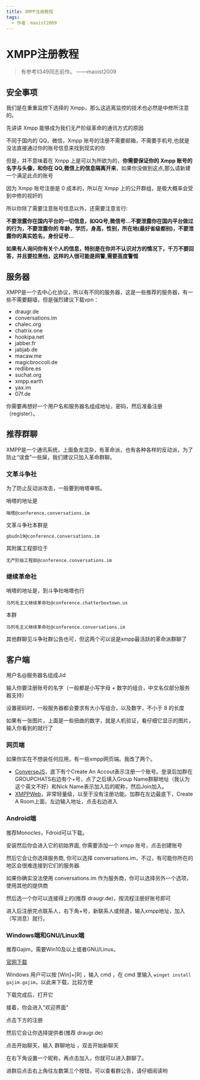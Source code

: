 ```yaml
---
title: XMPP注册教程
tags:
  - 作者：maoist2009
---
```


# XMPP注册教程

> 有参考ll349同志前作。 ——maoist2009

## 安全事项

我们是在重重监控下选择的 Xmpp，那么这逃离监控的技术也必然是中修所注意的。

先讲讲 Xmpp 能够成为我们无产阶级革命的通讯方式的原因

不同于国内的 QQ，微信，Xmpp 账号的注册不需要邮箱，不需要手机号,也就是没法直接通过你的账号信息来找到现实的你

但是，并不意味着在 Xmpp 上是可以为所欲为的，**你需要保证你的 Xmpp 账号的名字与头像，和你在 QQ,微信上的信息隔离开来**，如果你没做到这点,那么请新建一个满足此点的账号

因为 Xmpp 账号注册是 0 成本的，所以在 Xmpp 上的公开群组，是极大概率会受到中修的视奸的

所以你除了需要注意账号信息以外，还需要注意言行:

**不要泄露你在国内平台的一切信息，如QQ号,微信号...不要泄露你在国内平台做过的行为，不要泄露你的 年龄，学历，身高，性别，所在地(最好省级都别)，不要泄露你的真实姓名，身份证号...**

**如果有人询问你有关个人的信息，特别是在你并不认识对方的情况下，千万不要回答，并且要拉黑他，这样的人很可能是网警,需要高度警惕**

## 服务器

XMPP是一个去中心化协议，所以有不同的服务器，这是一些推荐的服务器，有一些不需要翻墙，但是强烈建议下载vpn：

+ draugr.de
+ conversations.im
+ chalec.org
+ chatrix.one
+ hookipa.net
+ jabber.fr
+ jabjab.de
+ macaw.me
+ magicbroccoli.de
+ redlibre.es
+ suchat.org
+ xmpp.earth
+ yax.im
+ 07f.de

你需要再想好一个用户名和服务器名组成地址，密码，然后准备注册（register）。

## 推荐群聊

XMPP是一个通讯系统，上面鱼龙混杂，有革命派，也有各种各样的反动派，为了防止“误食”一些屎，我们建议只加入革命群聊。

### 文革斗争社

为了防止反动派攻击，一般要到哨塔审核。

哨塔的地址是

```plaintext
哨塔@conference.conversations.im
```

文革斗争社本群是

```plaintext
gbudn19@conference.conversations.im
```

其附属工程部位于

```plaintext
无产阶级工程部@conference.conversations.im
```

### 继续革命社

哨塔的地址是，到斗争社哨塔也行

```plaintext
马列毛主义继续革命社@conference.chatterboxtown.us
```

本群

```plaintext
马列毛主义继续革命社@conference.conversations.im
```

其他群聊见斗争社群公告也可，但这两个可以说是xmpp最活跃的革命派群聊了

## 客户端

用户名@服务器名组成Jid

输入你要注册账号的名字（一般都是小写字母 + 数字的组合，中文名仅部分服务器支持）

设置密码时，一般服务器都会要求有大小写组合，以及数字，不小于 8 的长度

如果有一张图片，上面是一些扭曲的数字，就是人机验证，看仔细它显示的图片，输入你看到的就行了

### 网页端

如果你实在不想装任何应用，有一些xmpp网页端。我改了两个。

+ [ConverseJS](https://converse-js.pages.dev/fullscreen)，底下有个Create An Accout表示注册一个账号。登录后加群在GROUPCHATS右边有个+号，点了之后填入Group Name群聊地址（我认为这个英文不好）和Nick Name表示加入后的昵称，然后Join加入。
+ [XMPPWeb](https://xmpp-web.pages.dev/)，非常轻量级，以至于没有注册功能。加群在左边最底下，Create A Room上面，左边输入地址，点击右边进入

### Android端

推荐Monocles，Fdroid可以下载。

安装然后你会进入它的初始界面, 你需要添加一个 xmpp 账号，点击创建账号

然后它会让你选择服务商, 你可以选择 conversations.im，不过，有可能你所在的地区会很难连接到它们的服务器.

如果你确实没法使用 conversations.im 作为服务商，你可以选择另外一个选项，使用其他的提供商

然后选一个你可以连接得上的(推荐 draugr.de)，按流程注册好账号即可

进入后注册完点联系人，右下角+号，新联系人或频道，输入xmpp地址，加入（写消息）就行。

### Windows端和GNU/Linux端

推荐Gajim，需要Win10及以上或者GNU/Linux。

[官网下载](https://gajim.org/download/)

Windows 用户可以按 [Win]+[R] ，输入 cmd ，在 cmd 里输入 `winget install gajim.gajim`，以此来下载，比较方便

下载完成后，打开它

接着，你会进入"欢迎界面"

点击下方的注册

然后它会让你选择提供者(推荐 draugr.de)

点击开始聊天，输入 群聊地址 ，双击开始新聊天

在右下角设置一个昵称，再点击加入，你就可以进入群聊了。

进群后点击右上角往左数第三个按钮，可以查看群公告，请仔细阅读哟

